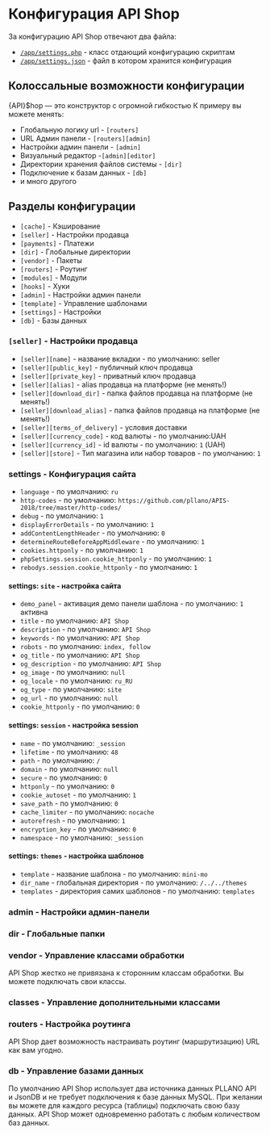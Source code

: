 # Конфигурация API Shop
За конфигурацию API Shop отвечают два файла:
- [`/app/settings.php`](https://github.com/pllano/api-shop/blob/master/app/settings.php) - класс отдающий конфигурацию скриптам
- [`/app/settings.json`](https://github.com/pllano/api-shop/blob/master/app/settings.json) - файл в котором хранится конфигурация

## Колоссальные возможности конфигурации 
{API}$hop — это конструктор с огромной гибкостью
К примеру вы можете менять:
- Глобальную логику url - `[routers]`
- URL Админ панели - `[routers][admin]`
- Настройки админ панели - `[admin]`
- Визуальный редактор -`[admin][editor]`
- Директории хранения файлов системы - `[dir]`
- Подключение к базам данных - `[db]`
- и много другого
## Разделы конфигурации
- `[cache]` - Кэширование
- `[seller]` - Настройки продавца
- `[payments]` - Платежи
- `[dir]` - Глобальные директории
- `[vendor]` - Пакеты
- `[routers]` - Роутинг
- `[modules]` - Модули
- `[hooks]` - Хуки
- `[admin]` - Настройки админ панели
- `[template]` - Управление шаблонами
- `[settings]` - Настройки
- `[db]` - Базы данных
### `[seller]` - Настройки продавца
- `[seller][name]` - название вкладки - по умолчанию: seller
- `[seller][public_key]` - публичный ключ продавца
- `[seller][private_key]` - приватный ключ продавца
- `[seller][alias]` - alias продавца на платформе (не менять!)
- `[seller][download_dir]` - папка файлов продавца на платформе (не менять!)
- `[seller][download_alias]` - папка файлов продавца на платформе (не менять!)
- `[seller][terms_of_delivery]` - условия доставки
- `[seller][currency_code]` - код валюты - по умолчанию:UAH
- `[seller][currency_id]` - id валюты - по умолчанию: `1` (UAH)
- `[seller][store]` - Тип магазина или набор товаров - по умолчанию: `1`
### settings - Конфигурация сайта
- `language` - по умолчанию: `ru`
- `http-codes` - по умолчанию: `https://github.com/pllano/APIS-2018/tree/master/http-codes/`
- `debug` - по умолчанию: `1`
- `displayErrorDetails` - по умолчанию: `1`
- `addContentLengthHeader` - по умолчанию: `0`
- `determineRouteBeforeAppMiddleware` - по умолчанию: `1`
- `cookies.httponly` - по умолчанию: `1`
- `phpSettings.session.cookie_httponly` - по умолчанию: `1`
- `rebodys.session.cookie_httponly` - по умолчанию: `1`
#### settings: `site` - настройка сайта
- `demo_panel` - активация демо панели шаблона - по умолчанию: `1` активна
- `title` - по умолчанию: `API Shop`
- `description` - по умолчанию: `API Shop`
- `keywords` - по умолчанию: `API Shop`
- `robots` - по умолчанию: `index, follow`
- `og_title` - по умолчанию: `API Shop`
- `og_description` - по умолчанию: `API Shop`
- `og_image` - по умолчанию: `null`
- `og_locale` - по умолчанию: `ru_RU`
- `og_type` - по умолчанию: `site`
- `og_url` - по умолчанию: `null`
- `cookie_httponly` - по умолчанию: `0`
#### settings: `session` - настройка session
- `name` - по умолчанию: `_session`
- `lifetime` - по умолчанию: `48`
- `path` - по умолчанию: `/`
- `domain` - по умолчанию: `null`
- `secure` - по умолчанию: `0`
- `httponly` - по умолчанию: `0`
- `cookie_autoset` - по умолчанию: `1`
- `save_path` - по умолчанию: `0`
- `cache_limiter` - по умолчанию: `nocache`
- `autorefresh` - по умолчанию: `1`
- `encryption_key` - по умолчанию: `0`
- `namespace` - по умолчанию: `_session`

#### settings: `themes` - настройка шаблонов
- `template` - название шаблона - по умолчанию: `mini-mo`
- `dir_name` - глобальная директория - по умолчанию: `/../../themes`
- `templates` - директория самих шаблонов - по умолчанию: `templates`

### admin - Настройки админ-панели

### dir - Глобальные папки

### vendor - Управление классами обработки
API Shop жестко не привязана к сторонним классам обработки. Вы можете подключать свои классы.

### classes - Управление дополнительными классами

### routers - Настройка роутинга
API Shop дает возможность настраивать роутинг (маршрутизацию) URL как вам угодно.

### db - Управление базами данных
По умолчанию API Shop использует два источника данных PLLANO API и JsonDB и не требует подключения к базе данных MySQL. При желании вы можете для каждого ресурса (таблицы) подключать свою базу данных. API Shop может одновременно работать с любым количеством баз данных.
